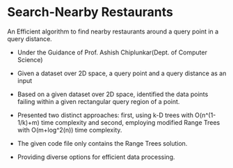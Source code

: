 # Search-Nearby Restaurants

An Efficient algorithm to find nearby restaurants around a query point in a query distance.

- Under the Guidance of Prof. Ashish Chiplunkar(Dept. of Computer Science)

- Given a dataset over 2D space, a query point and a query distance as an input
- Based on a given dataset over 2D space, identified the data points failing within a given rectangular query region of a point.
- Presented two distinct approaches: first, using k-D trees with O(n^(1-1/k)+m) time complexity and second, employing modified Range Trees with O(m+log^2(n)) time complexity.
- The given code file only contains the Range Trees solution.
- Providing diverse options for efficient data processing.

